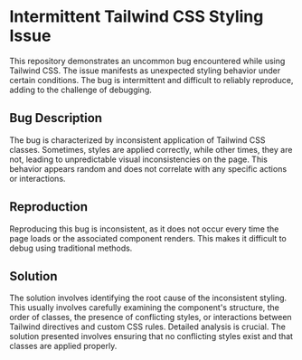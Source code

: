 # Intermittent Tailwind CSS Styling Issue

This repository demonstrates an uncommon bug encountered while using Tailwind CSS. The issue manifests as unexpected styling behavior under certain conditions.  The bug is intermittent and difficult to reliably reproduce, adding to the challenge of debugging.

## Bug Description

The bug is characterized by inconsistent application of Tailwind CSS classes.  Sometimes, styles are applied correctly, while other times, they are not, leading to unpredictable visual inconsistencies on the page. This behavior appears random and does not correlate with any specific actions or interactions.

## Reproduction

Reproducing this bug is inconsistent, as it does not occur every time the page loads or the associated component renders. This makes it difficult to debug using traditional methods.

## Solution

The solution involves identifying the root cause of the inconsistent styling. This usually involves carefully examining the component's structure, the order of classes, the presence of conflicting styles, or interactions between Tailwind directives and custom CSS rules. Detailed analysis is crucial. The solution presented involves ensuring that no conflicting styles exist and that classes are applied properly.